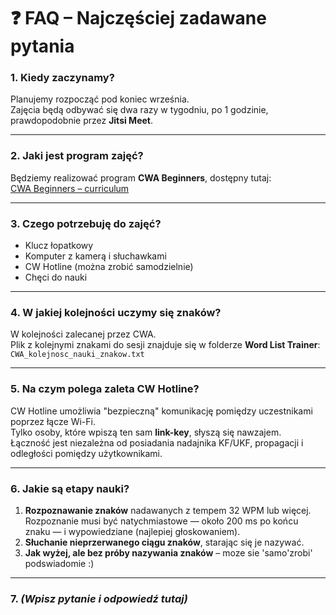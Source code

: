 # ❓ FAQ – Najczęściej zadawane pytania

### 1. Kiedy zaczynamy?  
Planujemy rozpocząć pod koniec września.  
Zajęcia będą odbywać się dwa razy w tygodniu, po 1 godzinie, prawdopodobnie przez **Jitsi Meet**.

---

### 2. Jaki jest program zajęć?  
Będziemy realizować program **CWA Beginners**, dostępny tutaj:  
[CWA Beginners – curriculum](https://cwops.org/wp-content/uploads/2025/02/Beginner-curriculum.htm)

---

### 3. Czego potrzebuję do zajęć?  
- Klucz łopatkowy  
- Komputer z kamerą i słuchawkami  
- CW Hotline (można zrobić samodzielnie)  
- Chęci do nauki

---

### 4. W jakiej kolejności uczymy się znaków?  
W kolejności zalecanej przez CWA.  
Plik z kolejnymi znakami do sesji znajduje się w folderze **Word List Trainer**:  
`CWA_kolejnosc_nauki_znakow.txt`

---

### 5. Na czym polega zaleta CW Hotline?  
CW Hotline umożliwia "bezpieczną" komunikację pomiędzy uczestnikami poprzez łącze Wi-Fi.  
Tylko osoby, które wpiszą ten sam **link-key**, słyszą się nawzajem.  
Łączność jest niezależna od posiadania nadajnika KF/UKF, propagacji i odległości pomiędzy użytkownikami.

---

### 6. Jakie są etapy nauki?  
1. **Rozpoznawanie znaków** nadawanych z tempem 32 WPM lub więcej.  
   Rozpoznanie musi być natychmiastowe — około 200 ms po końcu znaku — i wypowiedziane (najlepiej głoskowaniem).  
2. **Słuchanie nieprzerwanego ciągu znaków**, starając się je nazywać.  
3. **Jak wyżej, ale bez próby nazywania znaków** – moze sie 'samo'zrobi' podswiadomie :)

---

### 7. *(Wpisz pytanie i odpowiedź tutaj)*

